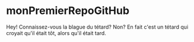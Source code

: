 # monPremierRepoGitHub
Hey!
Connaissez-vous la blague du tétard?
Non? 
En fait c'est un tétard qui croyait qu'il était tôt, alors qu'il était tard.
